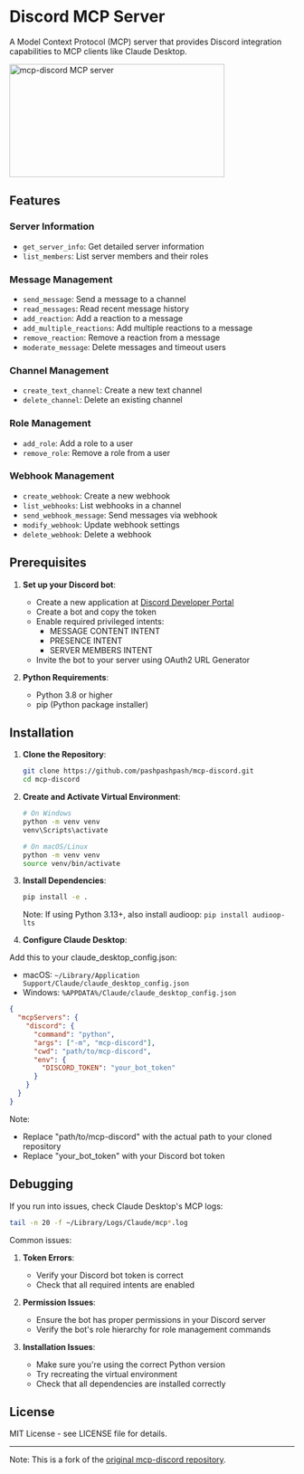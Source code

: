 # Discord MCP Server

A Model Context Protocol (MCP) server that provides Discord integration capabilities to MCP clients like Claude Desktop.

<a href="https://glama.ai/mcp/servers/wvwjgcnppa"><img width="380" height="200" src="https://glama.ai/mcp/servers/wvwjgcnppa/badge" alt="mcp-discord MCP server" /></a>

## Features

### Server Information
- `get_server_info`: Get detailed server information
- `list_members`: List server members and their roles

### Message Management
- `send_message`: Send a message to a channel
- `read_messages`: Read recent message history
- `add_reaction`: Add a reaction to a message
- `add_multiple_reactions`: Add multiple reactions to a message
- `remove_reaction`: Remove a reaction from a message
- `moderate_message`: Delete messages and timeout users

### Channel Management
- `create_text_channel`: Create a new text channel
- `delete_channel`: Delete an existing channel

### Role Management
- `add_role`: Add a role to a user
- `remove_role`: Remove a role from a user

### Webhook Management
- `create_webhook`: Create a new webhook
- `list_webhooks`: List webhooks in a channel
- `send_webhook_message`: Send messages via webhook
- `modify_webhook`: Update webhook settings
- `delete_webhook`: Delete a webhook

## Prerequisites

1. **Set up your Discord bot**:
   - Create a new application at [Discord Developer Portal](https://discord.com/developers/applications)
   - Create a bot and copy the token
   - Enable required privileged intents:
     - MESSAGE CONTENT INTENT
     - PRESENCE INTENT
     - SERVER MEMBERS INTENT
   - Invite the bot to your server using OAuth2 URL Generator

2. **Python Requirements**:
   - Python 3.8 or higher
   - pip (Python package installer)

## Installation

1. **Clone the Repository**:
   ```bash
   git clone https://github.com/pashpashpash/mcp-discord.git
   cd mcp-discord
   ```

2. **Create and Activate Virtual Environment**:
   ```bash
   # On Windows
   python -m venv venv
   venv\Scripts\activate

   # On macOS/Linux
   python -m venv venv
   source venv/bin/activate
   ```

3. **Install Dependencies**:
   ```bash
   pip install -e .
   ```
   Note: If using Python 3.13+, also install audioop: `pip install audioop-lts`

4. **Configure Claude Desktop**:

Add this to your claude_desktop_config.json:
- macOS: `~/Library/Application Support/Claude/claude_desktop_config.json`
- Windows: `%APPDATA%/Claude/claude_desktop_config.json`

```json
{
  "mcpServers": {
    "discord": {
      "command": "python",
      "args": ["-m", "mcp-discord"],
      "cwd": "path/to/mcp-discord",
      "env": {
        "DISCORD_TOKEN": "your_bot_token"
      }
    }
  }
}
```
Note: 
- Replace "path/to/mcp-discord" with the actual path to your cloned repository
- Replace "your_bot_token" with your Discord bot token

## Debugging

If you run into issues, check Claude Desktop's MCP logs:
```bash
tail -n 20 -f ~/Library/Logs/Claude/mcp*.log
```

Common issues:
1. **Token Errors**:
   - Verify your Discord bot token is correct
   - Check that all required intents are enabled

2. **Permission Issues**:
   - Ensure the bot has proper permissions in your Discord server
   - Verify the bot's role hierarchy for role management commands

3. **Installation Issues**:
   - Make sure you're using the correct Python version
   - Try recreating the virtual environment
   - Check that all dependencies are installed correctly

## License

MIT License - see LICENSE file for details.

---
Note: This is a fork of the [original mcp-discord repository](https://github.com/hanweg/mcp-discord).
